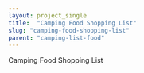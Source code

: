 ```yaml
---
layout: project_single
title:  "Camping Food Shopping List"
slug: "camping-food-shopping-list"
parent: "camping-list-food"
---
```

Camping Food Shopping List